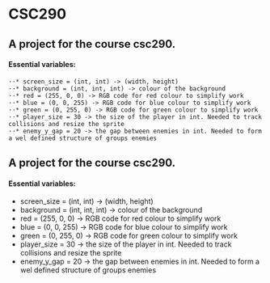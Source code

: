 # CSC290

## A project for the course csc290.
#### Essential variables:
    ⋅⋅* screen_size = (int, int) -> (width, height)
    ⋅⋅* background = (int, int, int) -> colour of the background 
    ⋅⋅* red = (255, 0, 0) -> RGB code for red colour to simplify work
    ⋅⋅* blue = (0, 0, 255) -> RGB code for blue colour to simplify work
    ⋅⋅* green = (0, 255, 0) -> RGB code for green colour to simplify work
    ⋅⋅* player_size = 30 -> the size of the player in int. Needed to track collisions and resize the sprite
    ⋅⋅* enemy_y_gap = 20 -> the gap between enemies in int. Needed to form a wel defined structure of groups enemies

## A project for the course csc290.
#### Essential variables:
* screen_size = (int, int) -> (width, height)
* background = (int, int, int) -> colour of the background 
* red = (255, 0, 0) -> RGB code for red colour to simplify work
* blue = (0, 0, 255) -> RGB code for blue colour to simplify work
* green = (0, 255, 0) -> RGB code for green colour to simplify work
* player_size = 30 -> the size of the player in int. Needed to track collisions and resize the sprite
* enemy_y_gap = 20 -> the gap between enemies in int. Needed to form a wel defined structure of groups enemies
